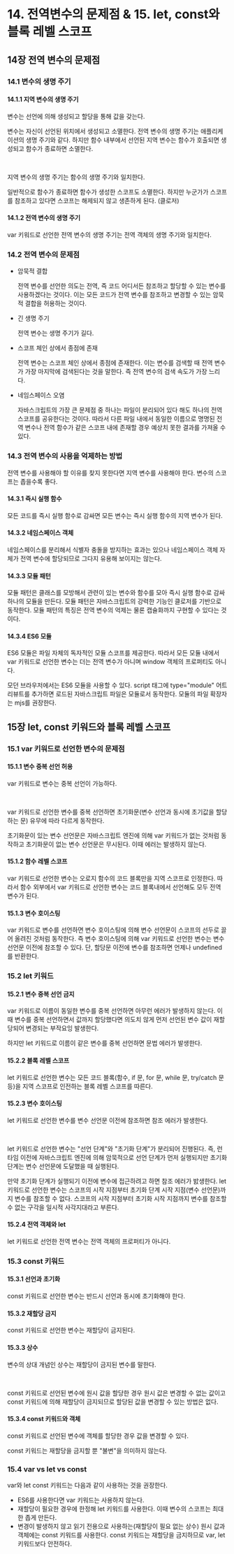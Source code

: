# 14. 전역변수의 문제점 & 15. let, const와 블록 레벨 스코프

## 14장 전역 변수의 문제점

### 14.1 변수의 생명 주기

#### 14.1.1 지역 변수의 생명 주기

변수는 선언에 의해 생성되고 할당을 통해 값을 갖는다.

변수는 자신이 선언된 위치에서 생성되고 소멸한다. 전역 변수의 생명 주기는 애플리케이션의 생명 주기와 같다. 하지만 함수 내부에서 선언된 지역 변수는 함수가 호출되면 생성되고 함수가 종료하면 소멸한다.

<br>

지역 변수의 생명 주기는 함수의 생명 주기와 일치한다.

일반적으로 함수가 종료하면 함수가 생성한 스코프도 소멸한다. 하지만 누군가가 스코프를 참조하고 있다면 스코프는 해제되지 않고 생존하게 된다. (클로저)

#### 14.1.2 전역 변수의 생명 주기

var 키워드로 선언한 전역 변수의 생명 주기는 전역 객체의 생명 주기와 일치한다.

### 14.2 전역 변수의 문제점

- 암묵적 결합

  전역 변수를 선언한 의도는 전역, 즉 코드 어디서든 참조하고 할당할 수 있는 변수를 사용하겠다는 것이다. 이는 모든 코드가 전역 변수를 참조하고 변경할 수 있는 암묵적 결합을 허용하는 것이다.

- 긴 생명 주기

  전역 변수는 생명 주기가 길다.

- 스코프 체인 상에서 종점에 존재

  전역 변수는 스코프 체인 상에서 종점에 존재한다. 이는 변수를 검색할 때 전역 변수가 가장 마지막에 검색된다는 것을 말한다. 즉 전역 변수의 검색 속도가 가장 느리다.

- 네임스페이스 오염

  자바스크립트의 가장 큰 문제점 중 하나는 파일이 분리되어 있다 해도 하나의 전역 스코프를 공유한다는 것이다. 따라서 다른 파일 내에서 동일한 이름으로 명명된 전역 변수나 전역 함수가 같은 스코프 내에 존재할 경우 예상치 못한 결과를 가져올 수 있다.

### 14.3 전역 변수의 사용을 억제하는 방법

전역 변수를 사용해야 할 이유를 찾지 못한다면 지역 변수를 사용해야 한다. 변수의 스코프는 좁을수록 좋다.

#### 14.3.1 즉시 실행 함수

모든 코드를 즉시 실행 함수로 감싸면 모든 변수는 즉시 실행 함수의 지역 변수가 된다.

#### 14.3.2 네임스페이스 객체

네임스페이스를 분리해서 식별자 충돌을 방지하는 효과는 있으나 네임스페이스 객체 자체가 전역 변수에 할당되므로 그다지 유용해 보이지는 않는다.

#### 14.3.3 모듈 패턴

모듈 패턴은 클래스를 모방해서 관련이 있는 변수와 함수를 모아 즉시 실행 함수로 감싸 하나의 모듈을 만든다. 모듈 패턴은 자바스크립트의 강력한 기능인 클로저를 기반으로 동작한다. 모듈 패턴의 특징은 전역 변수의 억제는 물론 캡슐화까지 구현할 수 있다는 것이다.

#### 14.3.4 ES6 모듈

ES6 모듈은 파일 자체의 독자적인 모듈 스코프를 제공한다. 따라서 모든 모듈 내에서 var 키워드로 선언한 변수는 더는 전역 변수가 아니며 window 객체의 프로퍼티도 아니다.

모던 브라우저에서는 ES6 모듈을 사용할 수 있다. script 태그에 type="module" 어트리뷰트를 추가하면 로드된 자바스크립트 파일은 모듈로서 동작한다. 모듈의 파일 확장자는 mjs를 권장한다.

## 15장 let, const 키워드와 블록 레벨 스코프

### 15.1 var 키워드로 선언한 변수의 문제점

#### 15.1.1 변수 중복 선언 허용

var 키워드로 변수는 중복 선언이 가능하다.

<br>

var 키워드로 선언한 변수를 중복 선언하면 초기화문(변수 선언과 동시에 초기값을 할당하는 문) 유무에 따라 다르게 동작한다.

초기화문이 있는 변수 선언문은 자바스크립트 엔진에 의해 var 키워드가 없는 것처럼 동작하고 초기화문이 없는 변수 선언문은 무시된다. 이때 에러는 발생하지 않는다.

#### 15.1.2 함수 레벨 스코프

var 키워드로 선언한 변수는 오로지 함수의 코드 블록만을 지역 스코프로 인정한다. 따라서 함수 외부에서 var 키워드로 선언한 변수는 코드 블록내에서 선언해도 모두 전역 변수가 된다.

#### 15.1.3 변수 호이스팅

var 키워드로 변수를 선언하면 변수 호이스팅에 의해 변수 선언문이 스코프의 선두로 끌어 올려진 것처럼 동작한다. 즉 변수 호이스팅에 의해 var 키워드로 선언한 변수는 변수 선언문 이전에 참조할 수 있다. 단, 할당문 이전에 변수를 참조하면 언제나 undefined를 반환한다.

### 15.2 let 키워드

#### 15.2.1 변수 중복 선언 금지

var 키워드로 이름이 동일한 변수를 중복 선언하면 아무런 에러가 발생하지 않는다. 이때 변수를 중복 선언하면서 값까지 할당했다면 의도치 않게 먼저 선언된 변수 값이 재할당되어 변경되는 부작요잉 발생한다.

하지만 let 키워드로 이름이 같은 변수를 중복 선언하면 문법 에러가 발생한다.

#### 15.2.2 블록 레벨 스코프

let 키워드로 선언한 변수는 모든 코드 블록(함수, if 문, for 문, while 문, try/catch 문 등)을 지역 스코프로 인전하는 블록 레벨 스코프를 따른다.

#### 15.2.3 변수 호이스팅

let 키워드로 선언한 변수를 변수 선언문 이전에 참조하면 참조 에러가 발생한다.

<br>

let 키워드로 선언한 변수는 "선언 단계"와 "초기화 단계"가 분리되어 진행된다. 즉, 런타임 이전에 자바스크립트 엔진에 의해 암묵적으로 선언 단계가 먼저 실행되지만 초기화 단계는 변수 선언문에 도달했을 때 실행된다.

만약 초기화 단계가 실행되기 이전에 변수에 접근하려고 하면 참조 에러가 밠생한다. let 키워드로 선언한 변수는 스코프의 시작 지점부터 초기화 단계 시작 지점(변수 선언문)까지 변수를 참조할 수 없다. 스코프의 시작 지점부터 초기화 시작 지점까지 변수를 참조할 수 없는 구각을 일시적 사각지대라고 부른다.

#### 15.2.4 전역 객체와 let

let 키워드로 선언한 전역 변수는 전역 객체의 프로퍼티가 아니다.

### 15.3 const 키워드

#### 15.3.1 선언과 초기화

const 키워드로 선언한 변수는 반드시 선언과 동시에 초기화해야 한다.

#### 15.3.2 재할당 금지

const 키워드로 선언한 변수는 재할당이 금지된다.

#### 15.3.3 상수

변수의 상대 개념인 상수는 재할당이 금지된 변수를 말한다.

<br>

const 키워드로 선언된 변수에 원시 값을 할당한 경우 원시 값은 변경할 수 없는 값이고 const 키워드에 의해 재할당이 금지되므로 할당된 값을 변경할 수 있는 방법은 없다.

#### 15.3.4 const 키워드와 객체

const 키워드로 선언된 변수에 객체를 할당한 경우 값을 변경할 수 있다.

const 키워드는 재할당을 금지할 뿐 "불변"을 의미하지 않는다.

### 15.4 var vs let vs const

var와 let const 키워드는 다음과 같이 사용하는 것을 권장한다.

- ES6를 사용한다면 var 키워드는 사용하지 않는다.
- 재할당이 필요한 경우에 한정해 let 키워드를 사용한다. 이때 변수의 스코프는 최대한 좁게 만든다.
- 변경이 발생하지 않고 읽기 전용으로 사용하는(재할당이 필요 없는 상수) 원시 값과 객체에는 const 키워드를 사용한다. const 키워드는 재할당을 금지하므로 var, let 키워드보다 안전하다.
